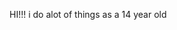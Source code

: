 HI!!!
i do alot of things as a 14 year old

<!---
reimakesgames/reimakesgames is a ✨ special ✨ repository because its `README.md` (this file) appears on your GitHub profile.
You can click the Preview link to take a look at your changes.
--->
